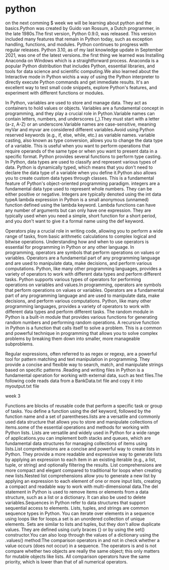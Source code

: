 # python
on the next comming $ week we will be learning about python and the basics.Python was created by Guido van Rossum, a Dutch programmer, in the late 1980s.The first version, Python 0.9.0, was released. This version included many features that remain in Python today, such as exception handling, functions, and modules. Python continues to progress with regular releases. Python 3.10, as of my last knowledge update in September 2021, was one of the latest versions..the first thing we learned was Installing Anaconda on Windows which is a straightforward process. Anaconda is a popular Python distribution that includes Python, essential libraries, and tools for data science and scientific computing.We also learned about the Interactive mode in Python  wichis a way of using the Python interpreter to directly execute Python commands and get immediate results. It's an excellent way to test small code snippets, explore Python's features, and experiment with different functions or modules.

 In Python, variables are used to store and manage data. They act as containers to hold values or objects. Variables are a fundamental concept in programming, and they play a crucial role in Python.Variable names can contain letters, numbers, and underscores (_).They must start with a letter (a-z, A-Z) or an underscore.Variable names are case-sensitive, meaning myVar and myvar are considered different variables.Avoid using Python reserved keywords (e.g., if, else, while, etc.) as variable names. variable casting, also known as type conversion, allows you to change the data type of a variable. This is useful when you want to perform operations that require operands of the same type or when you want to present data in a specific format. Python provides several functions to perform type casting. In Python, data types are used to classify and represent various types of data. Python is dynamically typed, which means that you don't need to declare the data type of a variable when you define it.Python also allows you to create custom data types through classes. This is a fundamental feature of Python's object-oriented programming paradigm. integers are a fundamental data type used to represent whole numbers. They can be either positive or negative. Integers are typically denoted using the int data typeA lambda expression in Python is a small anonymous (unnamed) function defined using the lambda keyword. Lambda functions can have any number of arguments but can only have one expression. They are typically used when you need a simple, short function for a short period, and you don't want to give it a formal name using the def keyword.

 Operators play a crucial role in writing code, allowing you to perform a wide range of tasks, from basic arithmetic calculations to complex logical and bitwise operations. Understanding how and when to use operators is essential for programming in Python or any other language. In programming, operators are symbols that perform operations on values or variables. Operators are a fundamental part of any programming language and are used to manipulate data, make decisions, and perform various computations. Python, like many other programming languages, provides a variety of operators to work with different data types and perform different tasks. Python supports various types of operators for performing operations on variables and values.In programming, operators are symbols that perform operations on values or variables. Operators are a fundamental part of any programming language and are used to manipulate data, make decisions, and perform various computations. Python, like many other programming languages, provides a variety of operators to work with different data types and perform different tasks. The random module in Python is a built-in module that provides various functions for generating random numbers and performing random operations. A recursive function in Python is a function that calls itself to solve a problem. This is a common and powerful technique in programming that allows you to solve complex problems by breaking them down into smaller, more manageable subproblems.

Regular expressions, often referred to as regex or regexp, are a powerful tool for pattern matching and text manipulation in programming. They provide a concise and flexible way to search, match, and manipulate strings based on specific patterns .Reading and writing files in Python is a fundamental operation for working with external data, such as text 
 files.The following code reads data from a BankData.txt file and copy it into myoutput.txt file 

 week 3

Functions are blocks of reusable code that perform a specific task or group of tasks. You define a function using the def keyword, followed by the function name and a set of parentheses.lists are a versatile and commonly used data structure that allows you to store and manipulate collections of items.some of the essential operations and methods for working with Python lists. Lists are versatile and widely used in Python for a wide range of applications.you can implement both stacks and queues, which are fundamental data structures for managing collections of items using lists.List comprehensions are a concise and powerful way to create lists in Python. They provide a more readable and expressive way to generate lists by applying an expression to each item in an existing iterable (e.g., a list, tuple, or string) and optionally filtering the results. List comprehensions are more compact and elegant compared to traditional for loops when creating new lists.Nested list comprehensions allow you to generate a new list by applying an expression to each element of one or more input lists, creating a compact and readable way to work with multi-dimensional data.The del statement in Python is used to remove items or elements from a data structure, such as a list or a dictionary. It can also be used to delete variables.Sequences in Python refer to data structures that support sequential access to elements. Lists, tuples, and strings are common sequence types in Python. You can iterate over elements in a sequence using loops like for loops.a set is an unordered collection of unique elements. Sets are similar to lists and tuples, but they don't allow duplicate values. They are defined using curly braces {} or by using the set() constructor.You can also loop through the values of a dictionary using the .values() method:The comparison operators in and not in check whether a value occurs (does not occur) in a sequence. The operators is and is not compare whether two objects are really the same object; this only matters for mutable objects like lists. All comparison operators have the same priority, which is lower than that of all numerical operators.

 
